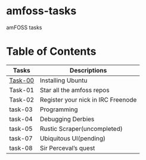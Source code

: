 # amfoss-tasks
amFOSS tasks
# Table of Contents  
| Tasks  | Descriptions |
| ------------- | ------------- |
| [Task-00](main/task-00)| Installing Ubuntu  |
| Task-01  | Star all the amfoss repos  |
|Task-02|Register your nick in IRC Freenode|
|task-03|Programming|
|task-04|Debugging Derbies|
|task-05|Rustic Scraper(uncompleted)|
|task-07|Ubiquitous UI(pending)|
|task-08|Sir Perceval’s quest|
